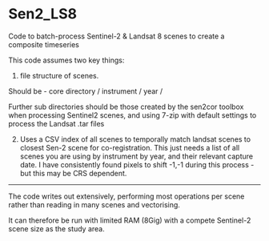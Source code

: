 # Sen2_LS8
Code to batch-process Sentinel-2 &amp; Landsat 8 scenes to create a composite timeseries

This code assumes two key things:

1) file structure of scenes. 

Should be - core directory / instrument / year / 

Further sub directories should be those created by the sen2cor toolbox when processing Sentinel2 scenes, 
and using 7-zip with default settings to process the Landsat .tar files

2) Uses a CSV index of all scenes to temporally match landsat scenes to closest Sen-2 scene for co-registration. 
This just needs a list of all scenes you are using by instrument by year, and their relevant capture date.
I have consistently found pixels to shift -1,-1 during this process - but this may be CRS dependent. 

---

The code writes out extensively, performing most operations per scene rather than reading in many scenes and vectorising. 

It can therefore be run with limited RAM (8Gig) with a compete Sentinel-2 scene size as the study area. 




